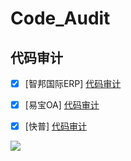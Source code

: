 # Code_Audit

## 代码审计

- [x] [智邦国际ERP] [代码审计](Code_Audit/zhibangguoji.md)

- [x] [易宝OA] [代码审计](Code_Audit/yibao.md)

- [x] [快普] [代码审计](Code_Audit/kuaipu.md)

  


![](https://img.xwyue.com/i/2024/03/29/660619bd229f5.png)
